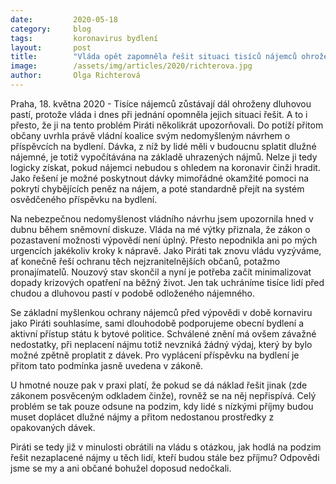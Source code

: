 ```yaml
---
date:         2020-05-18
category:     blog
tags:         koronavirus bydlení
layout:       post
title:        "Vláda opět zapomněla řešit situaci tisíců nájemců ohrožených dluhovou pastí. Piráti žádají nápravu"
image:        /assets/img/articles/2020/richterova.jpg
author:       Olga Richterová
---  
```



Praha, 18. května 2020 - Tisíce nájemců zůstávají dál ohroženy dluhovou pastí, protože vláda i dnes při jednání opomněla jejich situaci řešit. A to i přesto, že ji na tento problém Piráti několikrát upozorňovali. Do potíží přitom občany uvrhla právě vládní koalice svým nedomyšleným návrhem o příspěvcích na bydlení. Dávka, z níž by lidé měli v budoucnu splatit dlužné nájemné, je totiž vypočítávána na základě uhrazených nájmů. Nelze ji tedy logicky získat, pokud nájemci nebudou s ohledem na koronavir činži hradit. Jako řešení je možné poskytnout dávky mimořádné okamžité pomoci na pokrytí chybějících peněz na nájem, a poté standardně přejít na systém osvědčeného příspěvku na bydlení.

Na nebezpečnou nedomyšlenost vládního návrhu jsem upozornila hned v dubnu během sněmovní diskuze. Vláda na mé výtky přiznala, že zákon o pozastavení možnosti výpovědí není úplný. Přesto nepodnikla ani po mých urgencích jakékoliv kroky k nápravě. Jako Piráti tak znovu vládu vyzýváme, ať konečně řeší ochranu těch nejzranitelnějších občanů, potažmo pronajímatelů. Nouzový stav skončil a nyní je potřeba začít minimalizovat dopady krizových opatření na běžný život. Jen tak uchráníme tisíce lidí před chudou a dluhovou pastí v podobě odloženého nájemného.

Se základní myšlenkou ochrany nájemců před výpovědi v době kornaviru jako Piráti souhlasíme, sami dlouhodobě podporujeme obecní bydlení a aktivní přístup státu k bytové politice. Schválené znění má ovšem závažné nedostatky, při neplacení nájmu totiž nevzniká žádný výdaj, který by bylo možné zpětně proplatit z dávek. Pro vyplácení příspěvku na bydlení je přitom tato podmínka jasně uvedena v zákoně.

U hmotné nouze pak v praxi platí, že pokud se dá náklad řešit jinak (zde zákonem posvěceným odkladem činže), rovněž se na něj nepřispívá. Celý problém se tak pouze odsune na podzim, kdy lidé s nízkými příjmy budou muset doplácet dlužné nájmy a přitom nedostanou prostředky z opakovaných dávek.

Piráti se tedy již v minulosti obrátili na vládu s otázkou, jak hodlá na podzim řešit nezaplacené nájmy u těch lidí, kteří budou stále bez příjmu? Odpovědi jsme se my a ani občané bohužel doposud nedočkali. 
